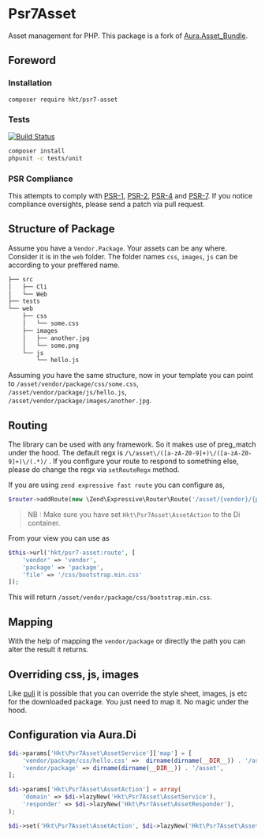 # Psr7Asset

Asset management for PHP. This package is a fork of [Aura.Asset_Bundle](https://github.com/friendsofaura/Aura.Asset_Bundle).

## Foreword

### Installation

```
composer require hkt/psr7-asset
```

### Tests

[![Build Status](https://travis-ci.org/harikt/psr7-asset.png?branch=master)](https://travis-ci.org/harikt/psr7-asset)

```bash
composer install
phpunit -c tests/unit
```

### PSR Compliance

This attempts to comply with [PSR-1][], [PSR-2][], [PSR-4][] and [PSR-7][]. If
you notice compliance oversights, please send a patch via pull request.

[PSR-1]: https://github.com/php-fig/fig-standards/blob/master/accepted/PSR-1-basic-coding-standard.md
[PSR-2]: https://github.com/php-fig/fig-standards/blob/master/accepted/PSR-2-coding-style-guide.md
[PSR-4]: https://github.com/php-fig/fig-standards/blob/master/accepted/PSR-4-autoloader.md

[PSR-7]: https://github.com/php-fig/fig-standards/blob/master/accepted/PSR-7-http-message.md

## Structure of Package

Assume you have a `Vendor.Package`. Your assets can be any where. Consider it is in the
`web` folder. The folder names `css`, `images`, `js` can be according to your preffered name.


```bash
├── src
│   ├── Cli
│   └── Web
├── tests
└── web
    ├── css
    │   └── some.css
    ├── images
    │   ├── another.jpg
    │   └── some.png
    └── js
        └── hello.js
```

Assuming you have the same structure, now in your template you can point
to `/asset/vendor/package/css/some.css`, `/asset/vendor/package/js/hello.js`, `/asset/vendor/package/images/another.jpg`.

## Routing

The library can be used with any framework. So it makes use of preg_match under the hood. The default regx is `/\/asset\/([a-zA-Z0-9]+)\/([a-zA-Z0-9]+)\/(.*)/` . If you configure your route to respond to something else, please do change the regx via `setRouteRegx` method.

If you are using `zend expressive fast route` you can configure as,

```php
$router->addRoute(new \Zend\Expressive\Router\Route('/asset/{vendor}/{package}/{file:.*}', 'Hkt\Psr7Asset\AssetAction', ['GET'], 'hkt/psr7-asset:route'));
```

> NB : Make sure you have set `Hkt\Psr7Asset\AssetAction` to the Di container.

From your view you can use as

```php
$this->url('hkt/psr7-asset:route', [
    'vendor' => 'vendor',
    'package' => 'package',
    'file' => '/css/bootstrap.min.css'
]);
```

This will return `/asset/vendor/package/css/bootstrap.min.css`.

## Mapping

With the help of mapping the `vendor/package` or directly the path you can alter the result it returns.

## Overriding css, js, images

Like [puli](https://github.com/puli) it is possible that you can override the style sheet, images, js etc for the downloaded package. You just need to map it. No magic under the hood.

## Configuration via Aura.Di

```php
$di->params['Hkt\Psr7Asset\AssetService']['map'] = [
    'vendor/package/css/hello.css' =>  dirname(dirname(__DIR__)) . '/asset/css/test.css',
    'vendor/package' => dirname(dirname(__DIR__)) . '/asset',
];

$di->params['Hkt\Psr7Asset\AssetAction'] = array(
    'domain' => $di->lazyNew('Hkt\Psr7Asset\AssetService'),
    'responder' => $di->lazyNew('Hkt\Psr7Asset\AssetResponder'),
);

$di->set('Hkt\Psr7Asset\AssetAction', $di->lazyNew('Hkt\Psr7Asset\AssetAction'));
```
